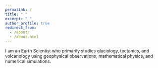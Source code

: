 ```yaml
---
permalink: /
title: " "
excerpt: " "
author_profile: true
redirect_from: 
  - /about/
  - /about.html
---
```


I am an Earth Scientist who primarily studies glaciology, tectonics, and volcanology using geophysical observations, mathematical physics, and numerical simulations.
